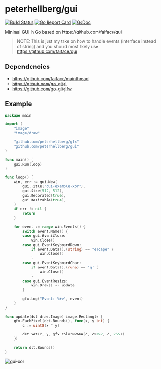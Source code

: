 # peterhellberg/gui

[![Build Status](https://travis-ci.org/peterhellberg/gui.svg?branch=master)](https://travis-ci.org/peterhellberg/gui)
[![Go Report Card](https://goreportcard.com/badge/github.com/peterhellberg/gui?style=flat)](https://goreportcard.com/report/github.com/peterhellberg/gui)
[![GoDoc](https://img.shields.io/badge/godoc-reference-blue.svg?style=flat)](https://godoc.org/github.com/peterhellberg/gui)

Minimal GUI in Go based on <https://github.com/faiface/gui>

> NOTE: This is just my take on how to handle events (interface instead of string)
> and you should most likely use <https://github.com/faiface/gui>

## Dependencies

- <https://github.com/faiface/mainthread>
- <https://github.com/go-gl/gl>
- <https://github.com/go-gl/glfw>

## Example

[embedmd]:# (examples/gui-example-xor/gui-example-xor.go)
```go
package main

import (
	"image"
	"image/draw"

	"github.com/peterhellberg/gfx"
	"github.com/peterhellberg/gui"
)

func main() {
	gui.Run(loop)
}

func loop() {
	win, err := gui.New(
		gui.Title("qui-example-xor"),
		gui.Size(512, 512),
		gui.Decorated(true),
		gui.Resizable(true),
	)
	if err != nil {
		return
	}

	for event := range win.Events() {
		switch event.Name() {
		case gui.EventClose:
			win.Close()
		case gui.EventKeyboardDown:
			if event.Data().(string) == "escape" {
				win.Close()
			}
		case gui.EventKeyboardChar:
			if event.Data().(rune) == 'q' {
				win.Close()
			}
		case gui.EventResize:
			win.Draw() <- update
		}

		gfx.Log("Event: %+v", event)
	}
}

func update(dst draw.Image) image.Rectangle {
	gfx.EachPixel(dst.Bounds(), func(x, y int) {
		c := uint8(x ^ y)

		dst.Set(x, y, gfx.ColorNRGBA(c, c%192, c, 255))
	})

	return dst.Bounds()
}
```

![gui-xor](https://user-images.githubusercontent.com/565124/57329314-d007cc00-7113-11e9-892b-e4c75401004f.png)
